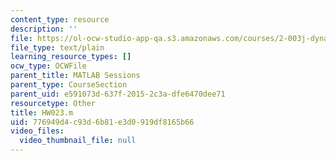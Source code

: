 ```yaml
---
content_type: resource
description: ''
file: https://ol-ocw-studio-app-qa.s3.amazonaws.com/courses/2-003j-dynamics-and-control-i-fall-2007/776949d4c93d6b81e3d0919df8165b66_HW023.m
file_type: text/plain
learning_resource_types: []
ocw_type: OCWFile
parent_title: MATLAB Sessions
parent_type: CourseSection
parent_uid: e591073d-637f-2015-2c3a-dfe6470dee71
resourcetype: Other
title: HW023.m
uid: 776949d4-c93d-6b81-e3d0-919df8165b66
video_files:
  video_thumbnail_file: null
---
```


